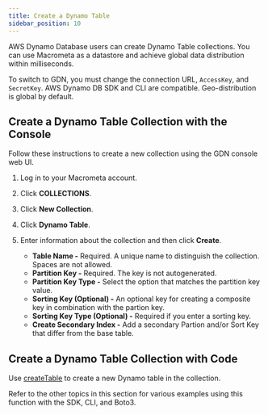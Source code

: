 ```yaml
---
title: Create a Dynamo Table
sidebar_position: 10
---
```


AWS Dynamo Database users can create Dynamo Table collections. You can use Macrometa as a datastore and achieve global data distribution within milliseconds. 

To switch to GDN, you must change the connection URL, `AccessKey`, and `SecretKey`. AWS Dynamo DB SDK and CLI are compatible. Geo-distribution is global by default.

## Create a Dynamo Table Collection  with the Console

Follow these instructions to create a new collection using the GDN console web UI.

1. Log in to your Macrometa account.
1. Click **COLLECTIONS**.
1. Click **New Collection**.
1. Click **Dynamo Table**.
1. Enter information about the collection and then click **Create**.

   - **Table Name -** Required. A unique name to distinguish the collection. Spaces are not allowed.
   - **Partition Key -** Required. The key is not autogenerated.
   - **Partition Key Type -** Select the option that matches the partition key value.
   - **Sorting Key (Optional) -** An optional key for creating a composite key in combination with the partion key.
   - **Sorting Key Type (Optional) -** Required if you enter a sorting key.
   - **Create Secondary Index -** Add a secondary Partion and/or Sort Key that differ from the base table.

## Create a Dynamo Table Collection with Code

Use [createTable](reference/createTable.md) to create a new Dynamo table in the collection.

Refer to the other topics in this section for various examples using this function with the SDK, CLI, and Boto3.